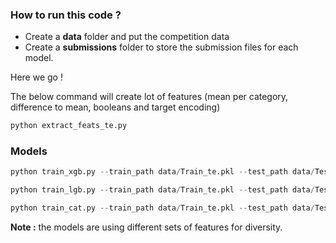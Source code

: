 ### How to run this code ?

* Create a **data** folder and put the competition data
* Create a **submissions** folder to store the submission files for each model.

Here we go ! 

The below command will create lot of features (mean per category, difference to mean, booleans and target encoding)
```python
python extract_feats_te.py
```
### Models

```python
python train_xgb.py --train_path data/Train_te.pkl --test_path data/Test_te.pkl --n_splits 10 --seed 14 --shuffle False
```
```python
python train_lgb.py --train_path data/Train_te.pkl --test_path data/Test_te.pkl --n_splits 5 --seed 26 --shuffle False
```

```python
python train_cat.py --train_path data/Train_te.pkl --test_path data/Test_te.pkl --n_splits 5 --seed 44 --shuffle True
```
**Note :** the models are using different sets of features for diversity.